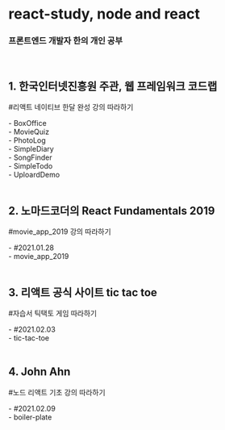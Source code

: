 # react-study, node and react
### 프론트엔드 개발자 한의 개인 공부
<br>
      
## 1. 한국인터넷진흥원 주관, 웹 프레임워크 코드랩
<p>#리액트 네이티브 한달 완성 강의 따라하기</p>
- BoxOffice<br>
- MovieQuiz  <br>
- PhotoLog  <br>
- SimpleDiary  <br>
- SongFinder  <br>
- SimpleTodo  <br>
- UploardDemo  <br><br>

## 2. 노마드코더의 React Fundamentals 2019
<p>#movie_app_2019 강의 따라하기</p>
- #2021.01.28  <br>
- movie_app_2019  <br><br>

## 3. 리액트 공식 사이트 tic tac toe
<p>#자습서 틱택토 게임 따라하기</p>
- #2021.02.03<br>
- tic-tac-toe<br><br>

## 4. John Ahn
<p>#노드 리액트 기초 강의 따라하기</p>
- #2021.02.09<br>
- boiler-plate
